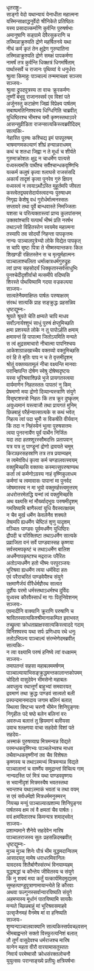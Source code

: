 धृतराष्ट्रः-   
साङ्गो वेदो यथान्यायं येनाधीता महात्मना  
यस्मिन्साक्षाद्धनुर्वेदो श्रीनिकेते प्रतिष्ठितः  
यस्य प्रसादात्कर्माणि कुर्वन्ति पुरुषर्षभाः  
अमानुषाणि सङ्ग्रामे देवैरसुकराणि च  
तस्मिन्नाक्रुश्यति द्रोणे महर्षितनये यथा  
नीचं कर्म कृतं तेन क्षुद्रेण गुरुघातिना  
तस्मिन्नाक्रुश्यति द्रोणे समक्षं पापकर्मणा  
नामर्षं तत्र कुर्वन्ति धिक्क्षत्रं धिगमर्षिताम्  
पार्थास्सर्वे च राजानः पृथिव्यां ये धनुर्धराः  
श्रुत्वा किमाहुः पाञ्चाल्यं तन्ममाचक्ष्व सञ्जय  
सञ्जयः-   
श्रुत्वा द्रुपदपुत्रस्य ता वाचः क्रूरकर्मणः  
तूष्णीं बभूवू राजानस्सर्व एव विशां पते  
अर्जुनस्तु कटाक्षेण जिह्मं विप्रेक्ष्य पार्षतम्  
सबाष्पमतिनिश्श्वस्य धिग्धिगिति चाब्रवीत्  
युधिष्ठिरश्च भीमश्च यमौ कृष्णस्तथाऽपरे  
आसन्सुव्रीडिता राजन्सात्यकिस्त्वब्रवीदिदम्  
सात्यकिः-  
नेहास्ति पुरुषः कश्चिद्य इमं पापपूरुषम्  
भाषमाणमकल्याणं शीघ्रं हन्यान्नराधमम्  
कथं च शतधा जिह्वा न ते मूर्धा च शीर्यते  
गुरुमाक्रोशतः क्षुद्र न चाधर्मेण पात्यसे  
वध्यस्त्वमसि पार्थैश्च सर्वैश्चान्धकवृष्णिभिः  
यत्कर्म कलुषं कृत्वा श्लाघसे राजसंसदि  
अकार्यं तादृशं कृत्वा पुनरेव गुरुं क्षिपन्  
वध्यस्त्वं न त्वयाऽर्थोऽस्ति मुहूर्तमपि जीवता  
कस्त्वेतद्व्यवसेदार्यस्त्वदन्यः पुरुषाधम  
निगृह्य केशेषु वधं गुरोर्धर्मात्मनस्सतः  
सप्तावरे तथा पूर्वे बान्धवास्ते निमज्जिताः  
यशसा च परित्यक्तास्त्वां प्राप्य कुलपांसनम्  
उक्तवांश्चापि यत्पार्थं भीष्मं प्रति नरर्षभ  
तथाऽन्तो विहितस्तेन स्वयमेव महात्मना  
तस्यापि तव सोदर्यो निहन्ता पापकृत्तमः  
नान्यः पाञ्चालपुत्रेभ्यो लोके विद्येत पापकृत्  
स चापि सृष्टः पित्रा ते भीष्मस्यान्तकरः किल  
शिखण्डी रक्षितस्तेन स च मृत्युर्महात्मनः  
पाञ्चालाश्चलिता धर्मात्क्षत्रधर्मगुरुद्रुहः  
त्वां प्राप्य सहसोदर्यं धिक्कृतास्सर्वसाधुभिः  
पुनश्चेदीदृशीर्वाचो मत्समीपे वदिष्यसि  
शिरस्ते पोथयिष्यामि गदया वज्रकल्पया  
सञ्जयः-  
सात्वतेनैवमाक्षिप्तः पार्षतः परुषाक्षरम्  
संरब्धं सात्यकिं प्राह सङ्क्रुद्धः प्रहसन्निव  
धृष्टद्युम्नः-   
श्रूयते श्रूयते चेति क्षम्यते चापि माधव  
सर्वोऽनार्यश्शुभं साधुं पुरुषं क्षेप्तुमिच्छति  
क्षमा प्रशस्यते लोके न तु पापोऽर्हति क्षमाम्  
क्षमावन्तं हि पापात्मा जितोऽयमिति मन्यते  
स त्वं क्षुद्रसमाचारो नीचात्मा पापनिश्चयः  
आकेशाग्रान्नखाच्चैव वक्तव्यो वक्तुमिच्छसि  
वरं हि ते मृतिः पाप न च ते वृत्तमीदृशम्  
श्रोतुं वक्तव्यतामूलं नीचा वक्ष्यन्ति मानवाः  
परान्क्षिपन्ति दोषेण स्वेषु दोषेष्वदृष्टयः  
यस्स भूरिश्रवाश्छिन्ने भुजे प्रायगतस्त्वया  
वार्यमाणेन निहतस्ततः पापतरं नु किम्  
प्रेषमाणो मया द्रोणो दिव्यान्यस्त्राणि संयुगे  
विसृष्टशस्त्रो निहतः किं तत्र क्रूर दुष्कृतम्  
अयुध्यमानं यस्त्वाजौ तथा प्रायगतं मुनिम्  
छिन्नबाहुं परैर्हन्यात्सात्यके स कथं भवेत्  
निहत्य त्वां पदा भूमौ स विकर्षति वीर्यवान्  
किं तदा न निहंस्येनं भूत्वा पुरुषसत्तमः  
त्वया पुनरनार्येण पूर्वं पार्थेन निर्जितः  
यदा तदा हतश्शूरस्सौमदत्तिः प्रतापवान्  
यत्र यत्र तु पाण्डूनां द्रोणो द्रावयते चमूम्  
किरञ्छरसहस्राणि तत्र तत्र प्रयाम्यहम्  
स त्वमेवंविधं कृत्वा कर्म चण्डालवत्स्वयम्  
वक्तुमिच्छसि वक्तव्यः कस्मात्सुपरुषाण्यथ  
कर्ता त्वं कर्मणोऽग्रस्य नाहं वृष्णिकुलाधम  
कर्मणां च त्वमावासः पापानां मा पुनर्वद  
जोषमास्स्व न मा भूयो वक्तुमर्हस्त्वमुत्तरम्  
अधरोत्तरमेतद्धि यन्मां त्वं वक्तुमिच्छसि  
अथ वक्ष्यसि मां मौर्ख्याद्भूयः परुषमीदृशम्  
गमयिष्यामि बाणैस्त्वां युधि वैवस्वतक्षयम्  
न चैव मूर्ख धर्मेण केवलेनैव शक्यते  
तेषामपि ह्यधर्मेण चेष्टितं शृणु यादृशम्  
वञ्चितः पाण्डवः पूर्वमधर्मेण युधिष्ठिरः  
द्रौपदी च परिक्लिष्टा तथाऽधर्मेण सात्यके  
प्रव्राजिता वनं सर्वे पाण्डवास्सह कृष्णया  
सर्वस्वमपकृष्टं च तथाऽधर्मेण बालिश  
अधर्मेणापकृष्टश्च मद्रराजः परैरितः  
अतोऽप्यधर्मेण हतो भीष्मः परपुरञ्जयः  
भूरिश्रवा ह्यधर्मेण त्वया धर्मविदा हतः  
एवं परैराचरितं पाण्डवेयैश्च संयुगे  
रक्षमाणैर्जयं वीरैर्धर्मज्ञैरथ सात्वत  
दुर्ज्ञेयः परमो धर्मस्तथाऽधर्मश्च दुर्विदः  
युध्यस्व कौरवैस्सार्धं मा गाः पितृनिवेशनम्  
सञ्जयः-   
एवमादीनि वाक्यानि क्रूराणि परुषाणि च  
श्रावितस्सात्यकिश्श्रीमानाकम्पित इवाभवत्  
तच्छ्रुत्वा क्रोधताम्राक्षस्सात्यकिस्त्वाददे गदाम्  
विनिश्श्वस्य यथा सर्पः प्रणिधाय रथे धनुः  
ततोऽभिपत्य पाञ्चाल्यं संरम्भेणेदमब्रवीत्  
सात्यकिः-  
न त्वा वक्ष्यामि परुषं हनिष्ये त्वां वधक्षमम्  
सञ्जयः-  
तमापतन्तं सहसा महाबलममर्षणम्  
पाञ्चाल्यायाभिसङ्क्रुद्धमन्तकालान्तकोपमम्  
चोदितो वासुदेवेन भीमसेनो महाबलः  
अवप्लुत्य रथात्तूर्णं बाहुभ्यां समवारयत्  
द्रवमाणं तथा क्रुद्धः पाण्डवं सात्वतो बली  
प्रस्पन्दमानमादाय जगाम बलिनं बलात्  
स्थित्वा विष्टभ्य चरणौ भीमेन शिनिपुङ्गवः  
निगृहीतः पदे षष्ठे बलेन बलिनां वरः  
अवरुध्य बलात्तं तु ह्रियमाणं बलीयसा  
उवाच श्लक्ष्णया वाचा सहदेवो विशां पते  
सहदेवः-  
अस्माकं पुरुषव्याघ्र मित्रमन्यन्न विद्यते  
परमन्धकवृष्णिभ्यः पाञ्चलेभ्यश्च माधव  
तथैवान्धकवृष्णीनां तव चैव विशेषतः  
कृष्णस्य च तथाऽस्मभ्यं मित्रमन्यन्न विद्यते  
पाञ्चालानां च वार्ष्णेय समुद्रान्तां विचित्य गाम्  
नान्यदस्ति परं मित्रं यथा पाण्डववृष्णयः  
स भवानीदृशं मित्रमस्यैष भवतस्तथा  
भवन्तश्च यथाऽस्माकं भवतां च तथा वयम्  
स एवं सर्वधर्मज्ञो मित्रधर्ममनुस्मरन्  
नियच्छ मन्युं पाञ्चाल्यात्प्रशाम्य शिनिपुङ्गव  
पार्षतस्य क्षम त्वं वै क्षमतां चैव पार्षतः।  
वयं क्षमयितारश्च किमन्यत्र शमाद्भवेत्  
सञ्जयः-  
प्रशाम्यमाने शैनेये सहदेवेन मारिष  
पाञ्चालराजस्य सुतः प्रहसन्निदमब्रवीत्  
धृष्टद्युम्नः-  
मुञ्च मुञ्च शिनेः पौत्रं भीम युद्धमदान्वितम्  
आसादयतु मामेष धराधरमिवानिलः  
यावदस्य शितैर्बाणैस्संरम्भं विनयाम्यहम्  
युद्धश्रद्धां च कौन्तेय जीवितस्य च संयुगे  
किं नु शक्यं मया कर्तुं यत्कार्यमिदमुद्यतम्  
सुमहत्पाण्डुपुत्राणामायान्त्येते हि कौरवाः  
अथवा फल्गुनस्सर्वान्वारयिष्यति संयुगे  
अहमप्यस्य मूर्धानं पातयिष्यामि सायकैः  
मन्यते च्छिन्नबाहुं मां भूरिश्रवसमाहवे  
उत्सृजैनमहं वैनमेष मां वा हनिष्यति  
सञ्जयः-  
शृण्वन्पाञ्चालवाक्यानि सात्यकिस्सर्पवच्छ्वसन्  
भीमबाह्वन्तरे सक्तो विस्फुरत्यनिशं बलात्  
तौ तूर्णं वासुदेवश्च धर्मराजश्च मारिष  
यत्नेन महता वीरौ वारयामासतुस्ततः  
निवार्य परमेष्वासौ क्रोधसंरक्तलोचनौ  
युयुत्सवः परान्सङ्ख्ये प्रतीयुः क्षत्रियर्षभाः   
